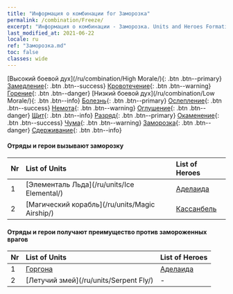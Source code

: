 ```yaml
---
title: "Информация о комбинации for Заморозка"
permalink: /combination/Freeze/
excerpt: "Информация о комбинации - Заморозка. Units and Heroes Formation."
last_modified_at: 2021-06-22
locale: ru
ref: "Заморозка.md"
toc: false
classes: wide
---
```


  [Высокий боевой дух](/ru/combination/High Morale/){: .btn .btn--primary} [Замедление](/ru/combination/Slow/){: .btn .btn--success} [Кровотечение](/ru/combination/Bleeding/){: .btn .btn--warning} [Горение](/ru/combination/Burning/){: .btn .btn--danger} [Низкий боевой дух](/ru/combination/Low Morale/){: .btn .btn--info} [Болезнь](/ru/combination/Disease/){: .btn .btn--primary} [Ослепление](/ru/combination/Blind/){: .btn .btn--success} [Немота](/ru/combination/Silence/){: .btn .btn--warning} [Оглушение](/ru/combination/Stun/){: .btn .btn--danger} [Щит](/ru/combination/Shield/){: .btn .btn--info} [Разряд](/ru/combination/Static/){: .btn .btn--primary} [Окаменение](/ru/combination/Petrify/){: .btn .btn--success} [Чума](/ru/combination/Plague/){: .btn .btn--warning} [Заморозка](/ru/combination/Freeze/){: .btn .btn--danger} [Сдерживание](/ru/combination/Deterrence/){: .btn .btn--info} 


#### Отряды и герои вызывают заморозку

  | Nr |  List of Units  | List of Heroes | 
  |:---|:----------------|:---------------| 
  | 1 | [Элементаль Льда](/ru/units/Ice Elemental/) | [Аделаида](/ru/heroes/Adelaide/) |
  | 2 | [Магический корабль](/ru/units/Magic Airship/) | [Кассанбель](/ru/heroes/Cassanbel/) |


#### Отряды и герои получают преимущество против замороженных врагов

  | Nr |  List of Units  | List of Heroes | 
  |:---|:----------------|:---------------| 
  | 1 | [Горгона](/ru/units/Gorgon/) | [Аделаида](/ru/heroes/Adelaide/) |
  | 2 | [Летучий змей](/ru/units/Serpent Fly/) | - |
